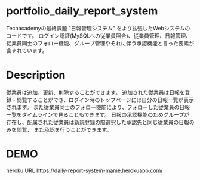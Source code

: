 # portfolio_daily_report_system
Techacademyの最終課題 "日報管理システム" をより拡張したWebシステムのコードです。
ログイン認証(MySQLへの従業員照合)、従業員管理、日報管理、従業員同士のフォロー機能、グループ管理やそれに伴う承認機能と言った要素が含まれています。

# Description
従業員は追加、更新、削除することができます。
追加された従業員は日報を登録・閲覧することができ、ログイン時のトップページには自分の日報一覧が表示されます。
また従業員同士のフォロー機能により、フォローした従業員の日報一覧をタイムラインで見ることもできます。
日報の承認機能のためグループが存在し、配属された従業員は新規登録の際選択した承認先と同じ従業員の日報のみを閲覧、
また承認を行うことができます。

# DEMO

heroku URL
https://daily-report-system-mame.herokuapp.com/
